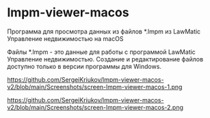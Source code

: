 # lmpm-viewer-macos
Программа для просмотра данных из файлов *.lmpm из LawMatic Управление недвижимостью на macOS

Файлы *.lmpm - это данные для работы с программой LawMatic Управление недвижимостью. Создание и редактирование файлов доступно только в версии программы для Windows.

https://github.com/SergeiKriukov/lmpm-viewer-macos-v2/blob/main/Screenshots/screen-lmpm-viewer-macos-1.png

https://github.com/SergeiKriukov/lmpm-viewer-macos-v2/blob/main/Screenshots/screen-lmpm-viewer-macos-2.png
